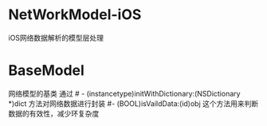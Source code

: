 # NetWorkModel-iOS
iOS网络数据解析的模型层处理

# BaseModel
网络模型的基类
通过 # - (instancetype)initWithDictionary:(NSDictionary *)dict
方法对网络数据进行封装
    #- (BOOL)isVaildData:(id)obj
    这个方法用来判断数据的有效性，减少环复杂度